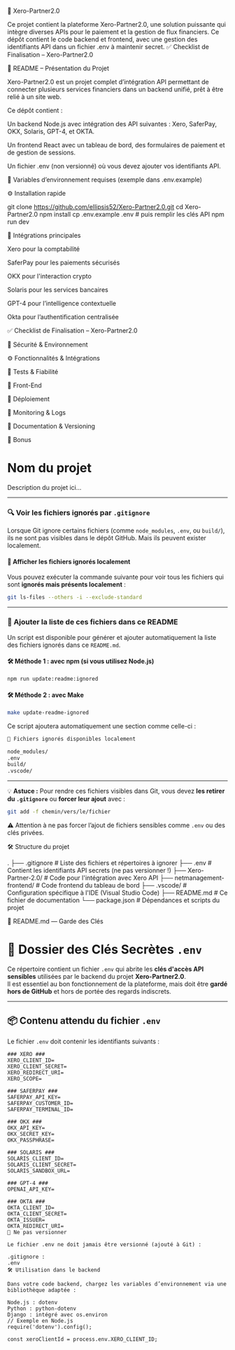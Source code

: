 🚀 Xero-Partner2.0

Ce projet contient la plateforme Xero-Partner2.0, une solution puissante qui intègre diverses APIs pour le paiement et la gestion de flux financiers.
Ce dépôt contient le code backend et frontend, avec une gestion des identifiants API dans un fichier .env à maintenir secret. ✅ Checklist de Finalisation – Xero-Partner2.0

📘 README – Présentation du Projet

Xero-Partner2.0 est un projet complet d’intégration API permettant de connecter plusieurs services financiers dans un backend unifié, prêt à être relié à un site web.

Ce dépôt contient :

Un backend Node.js avec intégration des API suivantes : Xero, SaferPay, OKX, Solaris, GPT-4, et OKTA.

Un frontend React avec un tableau de bord, des formulaires de paiement et de gestion de sessions.

Un fichier .env (non versionné) où vous devez ajouter vos identifiants API.

🔑 Variables d’environnement requises (exemple dans .env.example)

⚙️ Installation rapide

git clone https://github.com/ellipsis52/Xero-Partner2.0.git cd Xero-Partner2.0 npm install cp .env.example .env # puis remplir les clés API npm run dev

🧩 Intégrations principales

Xero pour la comptabilité

SaferPay pour les paiements sécurisés

OKX pour l'interaction crypto

Solaris pour les services bancaires

GPT-4 pour l’intelligence contextuelle

Okta pour l’authentification centralisée

✅ Checklist de Finalisation – Xero-Partner2.0

🔐 Sécurité & Environnement

⚙️ Fonctionnalités & Intégrations

🧪 Tests & Fiabilité

🎨 Front-End

🚀 Déploiement

📡 Monitoring & Logs

📘 Documentation & Versioning

🌈 Bonus
# Nom du projet

Description du projet ici...

---

### 🔍 Voir les fichiers ignorés par `.gitignore`

Lorsque Git ignore certains fichiers (comme `node_modules`, `.env`, ou `build/`), ils ne sont pas visibles dans le dépôt GitHub. Mais ils peuvent exister localement.

#### 📁 Afficher les fichiers ignorés localement

Vous pouvez exécuter la commande suivante pour voir tous les fichiers qui sont **ignorés mais présents localement** :

```bash
git ls-files --others -i --exclude-standard
```

---

### 📄 Ajouter la liste de ces fichiers dans ce README

Un script est disponible pour générer et ajouter automatiquement la liste des fichiers ignorés dans ce `README.md`.

#### 🛠 Méthode 1 : avec npm (si vous utilisez Node.js)

```bash
npm run update:readme:ignored
```

#### 🛠 Méthode 2 : avec Make

```bash
make update-readme-ignored
```

Ce script ajoutera automatiquement une section comme celle-ci :

```txt
📁 Fichiers ignorés disponibles localement

node_modules/
.env
build/
.vscode/
```

---

💡 **Astuce :** Pour rendre ces fichiers visibles dans Git, vous devez **les retirer du `.gitignore`** ou **forcer leur ajout** avec :

```bash
git add -f chemin/vers/le/fichier
```

⚠️ Attention à ne pas forcer l’ajout de fichiers sensibles comme `.env` ou des clés privées.

🛠️ Structure du projet

.
├── .gitignore                # Liste des fichiers et répertoires à ignorer
├── .env                      # Contient les identifiants API secrets (ne pas versionner !)
├── Xero-Partner-2.0/         # Code pour l'intégration avec Xero API
├── netmanagement-frontend/   # Code frontend du tableau de bord
├── .vscode/                  # Configuration spécifique à l'IDE (Visual Studio Code)
├── README.md                 # Ce fichier de documentation
└── package.json              # Dépendances et scripts du projet

📘 README.md — Garde des Clés
# 🔐 Dossier des Clés Secrètes `.env`

Ce répertoire contient un fichier `.env` qui abrite les **clés d'accès API sensibles** utilisées par le backend du projet **Xero-Partner2.0**.  
Il est essentiel au bon fonctionnement de la plateforme, mais doit être **gardé hors de GitHub** et hors de portée des regards indiscrets.

---

## 📦 Contenu attendu du fichier `.env`

Le fichier `.env` doit contenir les identifiants suivants :

```env
### XERO ###
XERO_CLIENT_ID=
XERO_CLIENT_SECRET=
XERO_REDIRECT_URI=
XERO_SCOPE=

### SAFERPAY ###
SAFERPAY_API_KEY=
SAFERPAY_CUSTOMER_ID=
SAFERPAY_TERMINAL_ID=

### OKX ###
OKX_API_KEY=
OKX_SECRET_KEY=
OKX_PASSPHRASE=

### SOLARIS ###
SOLARIS_CLIENT_ID=
SOLARIS_CLIENT_SECRET=
SOLARIS_SANDBOX_URL=

### GPT-4 ###
OPENAI_API_KEY=

### OKTA ###
OKTA_CLIENT_ID=
OKTA_CLIENT_SECRET=
OKTA_ISSUER=
OKTA_REDIRECT_URI=
🚫 Ne pas versionner

Le fichier .env ne doit jamais être versionné (ajouté à Git) :

.gitignore :
.env
🛠️ Utilisation dans le backend

Dans votre code backend, chargez les variables d’environnement via une bibliothèque adaptée :

Node.js : dotenv
Python : python-dotenv
Django : intégré avec os.environ
// Exemple en Node.js
require('dotenv').config();

const xeroClientId = process.env.XERO_CLIENT_ID;
